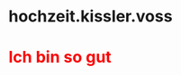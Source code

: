 # hochzeit.kissler.voss
<style> 
.title { color:  rgb(250, 0, 0) }
  
  
</style>




<h1 class=title >Ich bin so gut</h1>

